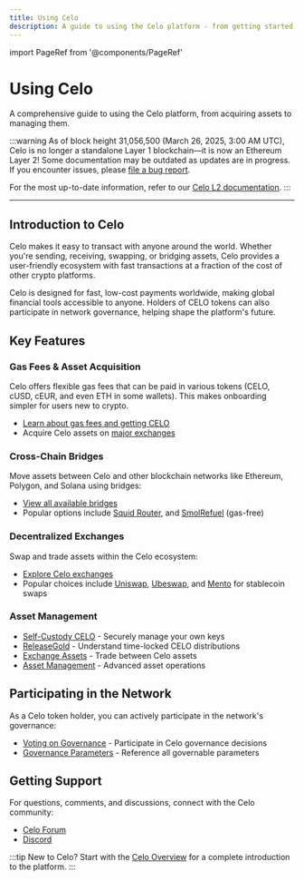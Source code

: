 ```yaml
---
title: Using Celo
description: A guide to using the Celo platform - from getting started to advanced operations
---
```


import PageRef from '@components/PageRef'

# Using Celo

A comprehensive guide to using the Celo platform, from acquiring assets to managing them.

:::warning
As of block height 31,056,500 (March 26, 2025, 3:00 AM UTC), Celo is no longer a standalone Layer 1 blockchain—it is now an Ethereum Layer 2!
Some documentation may be outdated as updates are in progress. If you encounter issues, please [file a bug report](https://github.com/celo-org/docs/issues/new/choose).

For the most up-to-date information, refer to our [Celo L2 documentation](https://docs.celo.org/cel2).
:::

---

## Introduction to Celo

Celo makes it easy to transact with anyone around the world. Whether you're sending, receiving, swapping, or bridging assets, Celo provides a user-friendly ecosystem with fast transactions at a fraction of the cost of other crypto platforms.

Celo is designed for fast, low-cost payments worldwide, making global financial tools accessible to anyone. Holders of CELO tokens can also participate in network governance, helping shape the platform's future.

## Key Features

### Gas Fees & Asset Acquisition

Celo offers flexible gas fees that can be paid in various tokens (CELO, cUSD, cEUR, and even ETH in some wallets). This makes onboarding simpler for users new to crypto.

- [Learn about gas fees and getting CELO](./gas-fees.md)
- Acquire Celo assets on [major exchanges](https://coinmarketcap.com/currencies/celo/markets/)

### Cross-Chain Bridges

Move assets between Celo and other blockchain networks like Ethereum, Polygon, and Solana using bridges:

- [View all available bridges](./bridges.md)
- Popular options include [Squid Router](https://v2.app.squidrouter.com/), and [SmolRefuel](https://smolrefuel.com/?outboundChain=42220) (gas-free)

### Decentralized Exchanges

Swap and trade assets within the Celo ecosystem:

- [Explore Celo exchanges](./exchanges.md)
- Popular choices include [Uniswap](https://app.uniswap.org/), [Ubeswap](https://app.ubeswap.org/#/swap), and [Mento](https://app.mento.org/) for stablecoin swaps

### Asset Management

- [Self-Custody CELO](./manage/self-custody.md) - Securely manage your own keys
- [ReleaseGold](./manage/release-gold.md) - Understand time-locked CELO distributions
- [Exchange Assets](./manage/exchange.md) - Trade between Celo assets
- [Asset Management](./manage/asset.md) - Advanced asset operations

## Participating in the Network

As a Celo token holder, you can actively participate in the network's governance:

- [Voting on Governance](/what-is-celo/using-celo/protocol/governance/voting-in-governance) - Participate in Celo governance decisions
- [Governance Parameters](/what-is-celo/using-celo/protocol/governance/governable-parameters) - Reference all governable parameters

## Getting Support

For questions, comments, and discussions, connect with the Celo community:

- [Celo Forum](https://forum.celo.org/)
- [Discord](https://chat.celo.org/)

:::tip
New to Celo? Start with the [Celo Overview](/what-is-celo/) for a complete introduction to the platform.
:::
